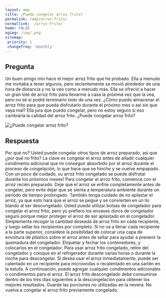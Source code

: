 ```yaml
---
layout: amp
title: ¿Puede congelar arroz frito?  
permalink: /amp/arroz-frito/
normallink:  /arroz-frito/
home: FALSE
ogimg: /img/.png
sitemap:
 priority: 1
 changefreq: 'monthly'
---
```




## Pregunta

Un buen amigo mío hace el mejor arroz frito que he probado. Ella a menudo me invitaba a tener algunos, pero recientemente se movió alrededor de una hora de distancia y no la veo como a menudo más. Ella se ofreció a hacer un gran lote de arroz frito para llevarme a casa la próxima vez que la vea, pero no sé si podré terminarlo todo de una vez. ¿Cómo puedo almacenar el arroz frito para que pueda disfrutarlo durante el próximo mes o así sin que vaya mal? Ella jura que puedo congelar, pero no estoy seguro si eso cambiaría la calidad del arroz frito. ¿Puede congelar arroz frito?


![¿Puede congelar arroz frito?](https://sepuedecongelar.com/img/ "¿Puede congelar arroz frito?" )


## Respuesta

Por qué no? Usted puede congelar otros tipos de arroz preparado, así que ¿por qué no frito? La clave es congelar el arroz antes de añadir cualquier condimento adicional que mi conseguir absorbido por el arroz durante el proceso de congelación, lo que hace que se hinche y se vuelve empapado. Con un poco de cuidado, su arroz frito congelado se puede disfrutar durante los próximos meses!
Para congelar el arroz frito, comience con el arroz recién preparado. Deje que el arroz se enfríe completamente antes de congelar, pero evite dejar que se sienta a temperatura ambiente durante un período de tiempo prolongado. También tenga cuidado de no aplastar el arroz, ya que esto hará que el arroz se pegue y se convierten en un lío blando al ser descongelado.
Usted puede utilizar bolsas de congelador para congelar el arroz frito, pero yo prefiero los envases duros de congelador seguro porque mejor proteger el arroz de ser aplastado en el congelador. Simplemente recoger la cantidad deseada de arroz frito en cada recipiente, y luego sellar los recipientes por completo. Si no va a llenar cada recipiente a la parte superior, considere la posibilidad de colocar una capa de envoltura de plástico sobre el arroz antes de sellar para ayudar a prevenir la quemadura del congelador. Etiquetar y fechar los contenedores, y colocarlos en el congelador.
Para usar arroz frito congelado, retire del congelador y coloque en el refrigerador durante varias horas o durante la noche para descongelar. Si desea usar el arroz inmediatamente, puede ser calentado en un recipiente para microondas o recalentado en una sartén en la estufa. A continuación, puede agregar cualquier condimentos adicionales o condimentos para el arroz. El arroz frito descongelado debe consumirse dentro de los tres días siguientes a la descongelación para obtener los mejores resultados. Guarde las porciones no utilizadas en la nevera. No vuelva a congelar el arroz frito previamente congelado.